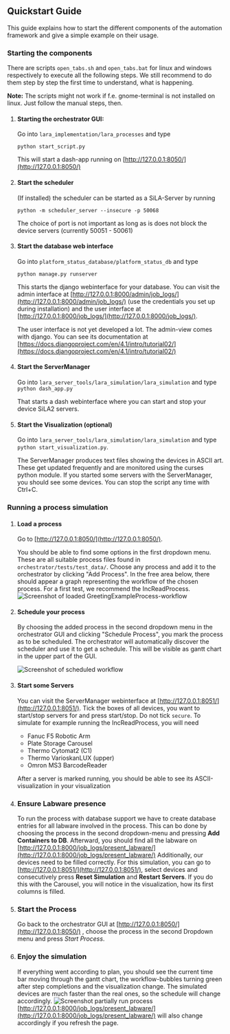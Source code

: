 ## Quickstart Guide

This guide explains how to start the different components of the automation framework and give a simple example on their usage.

### Starting the components

There are scripts `open_tabs.sh` and `open_tabs.bat` for linux and windows respectively
to execute all the following steps.
We still recommend to do them step by step the first time to understand,
what is happening.

**Note:** The scripts might not work if f.e. gnome-terminal is not installed on linux.
Just follow the manual steps, then.

1. #### Starting the orchestrator GUI:
    Go into `lara_implementation/lara_processes` and type
    
    `python start_script.py`
    
    This will start a dash-app running on [http://127.0.0.1:8050/](http://127.0.0.1:8050/)

2. #### Start the scheduler
    
    (If installed) the scheduler can be started as a SiLA-Server by running
    
    `python -m scheduler_server --insecure -p 50068` 
    
    The choice of port is not important as long as is does not block the device servers (currently 50051 - 50061) 

3. #### Start the database web interface
    Go into `platform_status_database/platform_status_db` and type
    
    `python manage.py runserver`

    This starts the django webinterface for your database. You can visit the admin interface
    at [http://127.0.0.1:8000/admin/job_logs/](http://127.0.0.1:8000/admin/job_logs/) (use the credentials you set up during installation)
    and the user interface at [http://127.0.0.1:8000/job_logs/](http://127.0.0.1:8000/job_logs/).

    The user interface is not yet developed a lot. The admin-view comes with django.
    You can see its documentation at [https://docs.djangoproject.com/en/4.1/intro/tutorial02/](https://docs.djangoproject.com/en/4.1/intro/tutorial02/)

4. #### Start the ServerManager
    
    Go into `lara_server_tools/lara_simulation/lara_simulation` and type
    `python dash_app.py` 

    That starts a dash webinterface where you can start and stop your device SiLA2 servers.

5. #### Start the Visualization (optional)
    
    Go into `lara_server_tools/lara_simulation/lara_simulation` and type
    `python start_visualization.py`.
    
    The ServerManager produces text files showing the devices in ASCII art.
    These get updated frequently and are monitored using the curses python module.
    If you started some servers with the ServerManager, you should see some devices.
    You can stop the script any time with Ctrl+C.

### Running a process simulation


1. #### Load a process
    Go to [http://127.0.0.1:8050/](http://127.0.0.1:8050/).

    You should be able to find some options in the first dropdown menu. These are all suitable process files found in
    `orchestrator/tests/test_data/`. Choose any process and add it to the orchestrator by clicking "Add Process". In the free area below,
    there should appear a graph representing the workflow of the chosen process.
    For a first test, we recommend the IncReadProcess.
    ![Screenshot of loaded GreetingExampleProcess-workflow](/images/workflow.png "Workflow")

2. #### Schedule your process
    
    By choosing the added process in the second dropdown menu in the orchestrator GUI and clicking "Schedule Process", you mark the process as to be scheduled. The orchestrator will automatically discover the scheduler and use it to get a schedule. This will be visible as gantt chart in the upper part of the GUI.
    
    ![Screenshot of scheduled workflow](/images/schedule.png "Schedule")

3. #### Start some Servers
    You can visit the ServerManager webinterface at [http://127.0.0.1:8051/](http://127.0.0.1:8051/).
    Tick the boxes of all devices, you want to start/stop servers for and press start/stop.
    Do not tick `secure`.
    To simulate for example running the IncReadProcess, you will need 

    - Fanuc F5 Robotic Arm
    - Plate Storage Carousel
    - Thermo Cytomat2 (C1)
    - Thermo VarioskanLUX (upper)
    - Omron MS3 BarcodeReader
    
    After a server is marked running, you should be able to see its ASCII-visualization in your visualization

4. ### Ensure Labware presence
    To run the process with database support we have to create database entries for all labware involved in the process.
    This can bo done by choosing the process in the second dropdown-menu and pressing __Add Containers to DB__.
    Afterward, you should find all the labware on [http://127.0.0.1:8000/job_logs/present_labware/](http://127.0.0.1:8000/job_logs/present_labware/)
    Additionally, our devices need to be filled correctly. For this simulation, 
    you can go to [http://127.0.0.1:8051/](http://127.0.0.1:8051/), select devices and 
    consecutively press __Reset Simulation__ and __Restart Servers__. If you do this with the Carousel,
    you will notice in the visualization, how its first columns is filled.

5. ### Start the Process

    Go back to the orchestrator GUI at [http://127.0.0.1:8050/](http://127.0.0.1:8050/)
    , choose the process in the second Dropdown menu and press _Start Process_.

6. ### Enjoy the simulation
    
    If everything went according to plan, you should see the current time bar moving through
    the gantt chart, the workflow-bubbles turning green after step completions and the visualization change.
    The simulated devices are much faster than the real ones, so the schedule will change accordingly.
    ![Screenshot partially run process](/images/running.png "Running Process")
    [http://127.0.0.1:8000/job_logs/present_labware/](http://127.0.0.1:8000/job_logs/present_labware/) will also change accordingly if you refresh the page.
